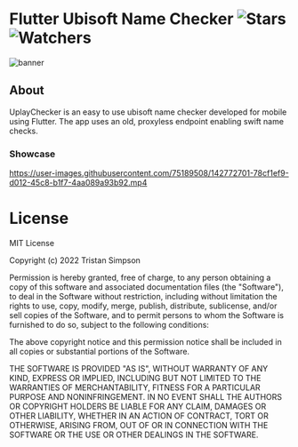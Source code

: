 # Flutter Ubisoft Name Checker ![Stars](https://img.shields.io/github/stars/realTristan/UplayChecker?color=brightgreen) ![Watchers](https://img.shields.io/github/watchers/realTristan/UplayChecker?label=Watchers)
![banner](https://user-images.githubusercontent.com/75189508/192171192-38f7f490-e347-44a8-95c2-20219beaafa8.png)

<h2>About</h2>
UplayChecker is an easy to use ubisoft name checker developed for mobile using Flutter. The app uses an old, proxyless endpoint enabling swift name checks.

<h3>Showcase</h3>

https://user-images.githubusercontent.com/75189508/142772701-78cf1ef9-d012-45c8-b1f7-4aa089a93b92.mp4

# License
MIT License

Copyright (c) 2022 Tristan Simpson

Permission is hereby granted, free of charge, to any person obtaining a copy
of this software and associated documentation files (the "Software"), to deal
in the Software without restriction, including without limitation the rights
to use, copy, modify, merge, publish, distribute, sublicense, and/or sell
copies of the Software, and to permit persons to whom the Software is
furnished to do so, subject to the following conditions:

The above copyright notice and this permission notice shall be included in all
copies or substantial portions of the Software.

THE SOFTWARE IS PROVIDED "AS IS", WITHOUT WARRANTY OF ANY KIND, EXPRESS OR
IMPLIED, INCLUDING BUT NOT LIMITED TO THE WARRANTIES OF MERCHANTABILITY,
FITNESS FOR A PARTICULAR PURPOSE AND NONINFRINGEMENT. IN NO EVENT SHALL THE
AUTHORS OR COPYRIGHT HOLDERS BE LIABLE FOR ANY CLAIM, DAMAGES OR OTHER
LIABILITY, WHETHER IN AN ACTION OF CONTRACT, TORT OR OTHERWISE, ARISING FROM,
OUT OF OR IN CONNECTION WITH THE SOFTWARE OR THE USE OR OTHER DEALINGS IN THE
SOFTWARE.

